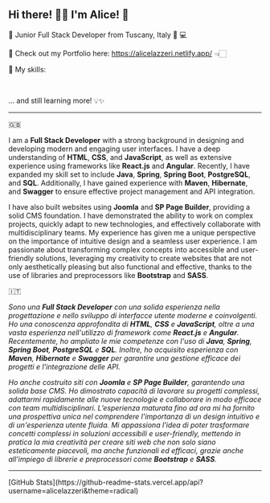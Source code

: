 ## Hi there! 👋🏻 I'm Alice! 🌸 

💾 Junior Full Stack Developer from Tuscany, Italy 🍇 💻

📝 Check out my Portfolio here: https://alicelazzeri.netlify.app/ 👈🏻

🚀 My skills: 

<br>
<p>... and still learning more! 💡✨</p>
<hr>

🇬🇧
<p>I am a <strong>Full Stack Developer</strong> with a strong background in designing and developing modern and engaging user interfaces. I have a deep understanding of <strong>HTML</strong>, <strong>CSS</strong>, and <strong>JavaScript</strong>, as well as extensive experience using frameworks like <strong>React.js</strong> and <strong>Angular</strong>. Recently, I have expanded my skill set to include <strong>Java</strong>, <strong>Spring</strong>, <strong>Spring Boot</strong>, <strong>PostgreSQL</strong>, and <strong>SQL</strong>. Additionally, I have gained experience with <strong>Maven</strong>, <strong>Hibernate</strong>, and <strong>Swagger</strong> to ensure effective project management and API integration.</p>
<p>I have also built websites using <strong>Joomla</strong> and <strong>SP Page Builder</strong>, providing a solid CMS foundation. I have demonstrated the ability to work on complex projects, quickly adapt to new technologies, and effectively collaborate with multidisciplinary teams. My experience has given me a unique perspective on the importance of intuitive design and a seamless user experience. I am passionate about transforming complex concepts into accessible and user-friendly solutions, leveraging my creativity to create websites that are not only aesthetically pleasing but also functional and effective, thanks to the use of libraries and preprocessors like <strong>Bootstrap</strong> and <strong>SASS</strong>.</p>

🇮🇹
<p><em>Sono una <strong>Full Stack Developer</strong> con una solida esperienza nella progettazione e nello sviluppo di interfacce utente moderne e coinvolgenti. Ho una conoscenza approfondita di <strong>HTML</strong>, <strong>CSS</strong> e <strong>JavaScript</strong>, oltre a una vasta esperienza nell'utilizzo di framework come <strong>React.js</strong> e <strong>Angular</strong>. Recentemente, ho ampliato le mie competenze con l'uso di <strong>Java</strong>, <strong>Spring</strong>, <strong>Spring Boot</strong>, <strong>PostgreSQL</strong> e <strong>SQL</strong>. Inoltre, ho acquisito esperienza con <strong>Maven</strong>, <strong>Hibernate</strong> e <strong>Swagger</strong> per garantire una gestione efficace dei progetti e l'integrazione delle API.</em></p>
<p><em>Ho anche costruito siti con <strong>Joomla</strong> e <strong>SP Page Builder</strong>, garantendo una solida base CMS. Ho dimostrato capacità di lavorare su progetti complessi, adattarmi rapidamente alle nuove tecnologie e collaborare in modo efficace con team multidisciplinari. L’esperienza maturata fino ad ora mi ha fornito una prospettiva unica nel comprendere l'importanza di un design intuitivo e di un'esperienza utente fluida. Mi appassiona l'idea di poter trasformare concetti complessi in soluzioni accessibili e user-friendly, mettendo in pratica la mia creatività per creare siti web che non solo siano esteticamente piacevoli, ma anche funzionali ed efficaci, grazie anche all’impiego di librerie e preprocessori come <strong>Bootstrap</strong> e <strong>SASS</strong>.</em></p>
<hr>
[GitHub Stats](https://github-readme-stats.vercel.app/api?username=alicelazzeri&theme=radical)
